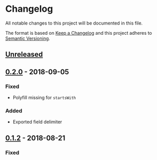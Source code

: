 # Changelog
All notable changes to this project will be documented in this file.

The format is based on [Keep a Changelog](http://keepachangelog.com/en/1.0.0/)
and this project adheres to [Semantic Versioning](http://semver.org/spec/v2.0.0.html).

## [Unreleased]

## [0.2.0] - 2018-09-05
### Fixed
- Polyfill missing for `startsWith`

### Added
- Exported field delimiter

## [0.1.2] - 2018-08-21
### Fixed

[Unreleased]: https://github.com/brandlabs/bigcommerce-custom-fields-hierarchy/compare/v0.2.0...HEAD
[0.2.0]: https://github.com/brandlabs/bigcommerce-custom-fields-hierarchy/compare/v0.1.2...v0.2.0
[0.1.2]: https://github.com/brandlabs/bigcommerce-custom-fields-hierarchy/compare/v0.1.1...v0.1.2
[0.1.1]: https://github.com/brandlabs/bigcommerce-custom-fields-hierarchy/compare/v0.1.0...v0.1.1
[0.1.0]: https://github.com/brandlabs/bigcommerce-custom-fields-hierarchy/compare/a49e90567856f250b235e38d7b93982ba4df66a6...v0.1.0